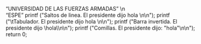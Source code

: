 “UNIVERSIDAD DE LAS FUERZAS ARMADAS” \n\
“ESPE”
printf ("Saltos de linea. El presidente dijo hola \n\n");
    printf ("\tTabulador. El presidente dijo hola \n\n");
    printf ("Barra invertida. El presidente dijo \\hola\\\n\n");
    printf ("Comillas. El presidente dijo: \"hola\"\n\n");
    return 0;
